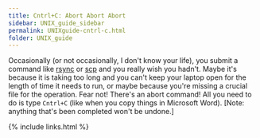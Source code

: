 ```yaml
---
title: Cntrl+C: Abort Abort Abort
sidebar: UNIX_guide_sidebar
permalink: UNIXguide-cntrl-c.html
folder: UNIX_guide
---
```


Occasionally (or not occasionally, I don't know your life), you submit a command
 like [rsync](UNIXguide-rsync.html) or [scp](UNIXguide-scp.html) and you really
 wish you hadn't.
Maybe it's because it is taking too long and you can't keep your laptop open
for the length of time it needs to run, or maybe because you're missing a
crucial file for the operation.
Fear not! There's an abort command!
All you need to do is type `Cntrl+C` (like when you copy things in Microsoft
    Word).
[Note: anything that's been completed won't be undone.]

{% include links.html %}
